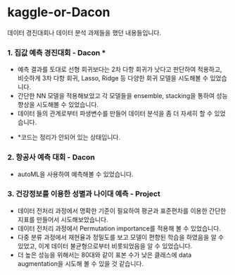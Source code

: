 # kaggle-or-Dacon

데이터 경진대회나 데이터 분석 과제들을 했던 내용들입니다.

### 1. 집값 예측 경진대회 - Dacon *
- 예측 결과를 토대로 선형 회귀보다는 2차 다항 회귀가 낫다고 판단하여 적용하고, 비슷하게 3차 다항 회귀, Lasso, Ridge 등 다양한 회귀 모델을 시도해볼 수 있었습니다.
- 간단한 NN 모델을 적용해보았고 각 모델들을 ensemble, stacking을 통하여 성능 향상을 시도해볼 수 있었습니다.
- 데이터 들의 관계로부터 파생변수를 만들어 데이터 분석을 좀 더 자세히 할 수 있었습니다.
* *코드는 정리가 안되어 있는 상태입니다.


### 2. 항공사 예측 대회 - Dacon
- autoML을 사용하여 예측해볼 수 있었습니다.


### 3. 건강정보를 이용한 성별과 나이대 예측 - Project
- 데이터 전처리 과정에서 명확한 기준이 필요하여 평균과 표준편차를 이용한 간단한 지표를 만들어서 시도해보았습니다.
- 데이터 전처리 과정에서 Permutation importance를 적용해 볼 수 있었습니다.
- 다중 분류 과정에서 재현율과 정밀도를 보고 모델이 편향된 학습을 하였음을 알 수 있었고, 이게 데이터 불균형으로부터 비롯되었음을 알 수 있었습니다.
- 더 높은 성능을 위해서는 80대와 같이 표본 수가 낮은 클래스에 data augmentation을 시도해 볼 수 있을 것 같습니다. 
